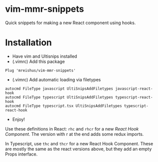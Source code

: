 # vim-mmr-snippets
Quick snippets for making a new React component using hooks.

# Installation

* Have vim and Ultisnips installed
* (.vimrc) Add this package

```
Plug 'mreishus/vim-mmr-snippets'
```

* (.vimrc) Add automatic loading via filetypes

```
autocmd FileType javascript UltiSnipsAddFiletypes javascript-react-hook
autocmd FileType typescript UltiSnipsAddFiletypes typescript-react-hook
autocmd FileType typescript.tsx UltiSnipsAddFiletypes typescript-react-hook
```

* Enjoy!

Use these definitions in React: `rhc` and `rhcr` for a new *React Hook Component*.  The version with r at the end adds some redux imports.

In Typescript, use `thc` and `thcr` for a new React Hook Component.  These are
mostly the same as the react versions above, but they add an empty Props
interface.
